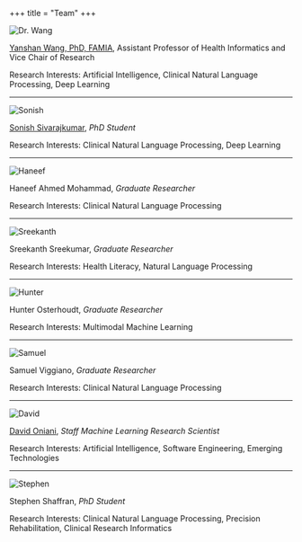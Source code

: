 +++
title = "Team"
+++

![Dr. Wang](/pic/drwang.jpg)

[Yanshan Wang, PhD, FAMIA][drwang], Assistant Professor of Health Informatics and Vice Chair of Research

Research Interests: Artificial Intelligence, Clinical Natural Language Processing, Deep Learning

---

![Sonish](/pic/sonish.jpg)

[Sonish Sivarajkumar][sonish], _PhD Student_

Research Interests: Clinical Natural Language Processing, Deep Learning

---

![Haneef](/pic/haneef.jpg)

Haneef Ahmed Mohammad, _Graduate Researcher_

Research Interests: Clinical Natural Language Processing

---

![Sreekanth](/pic/sreekanth.jpg)

Sreekanth Sreekumar, _Graduate Researcher_

Research Interests: Health Literacy, Natural Language Processing

---

![Hunter](/pic/hunter.jpg)

Hunter Osterhoudt, _Graduate Researcher_

Research Interests: Multimodal Machine Learning

---

![Samuel](/pic/samuel.jpg)

Samuel Viggiano, _Graduate Researcher_

Research Interests: Clinical Natural Language Processing

---

![David](/pic/david.jpg)

[David Oniani][david], _Staff Machine Learning Research Scientist_

Research Interests: Artificial Intelligence, Software Engineering, Emerging Technologies

---

![Stephen](/pic/stephen.jpg)

Stephen Shaffran, _PhD Student_

Research Interests: Clinical Natural Language Processing, Precision Rehabilitation, Clinical Research Informatics

[drwang]: https://sites.pitt.edu/~yaw89/
[sonish]: https://sonishsivarajkumar.github.io/homepage/
[david]: https://davidoniani.com
